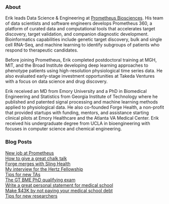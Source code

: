 ### About
Erik leads Data Science & Engineering at [Prometheus Biosciences](https://www.prometheusbiosciences.com). His team of data scientists and software engineers develops Prometheus 360, a platform of curated data and computational tools that accelerates target discovery, target validation, and companion diagnostic development. Bioinformatics capabilities include genetic target discovery, bulk and single cell RNA-Seq, and machine learning to identify subgroups of patients who respond to therapeutic candidates.

Before joining Prometheus, Erik completed postdoctoral training at MGH, MIT, and the Broad Institute developing deep learning approaches to phenotype patients using high-resolution physiological time series data.  He also evaluated early-stage investment opportunities at Takeda Ventures with a focus on data science and drug discovery.

Erik received an MD from Emory University and a PhD in Biomedical Engineering and Statistics from Georgia Institute of Technology where he published and patented signal processing and machine learning methods applied to physiological data. He also co-founded Forge Health, a non-profit that provided startups with funding, mentors, and assistance starting clinical pilots at Emory Healthcare and the Atlanta VA Medical Center. Erik received his undergraduate degree from UCLA in bioengineering with focuses in computer science and chemical engineering.

### Blog Posts
[New job at Prometheus](/posts/prometheus.md)  
[How to give a great chalk talk](/posts/chalk-talk.md)  
[Forge merges with Sling Health](/posts/forge.md)  
[My interview for the Hertz Fellowship](/posts/hertz-interview.md)  
[Tips for new TAs](/posts/tips-for-taing.md)  
[The GT BME PhD qualifying exam](/posts/gtbme-quals.md)  
[Write a great personal statement for medical school](/posts/ps.md)  
[Make $43K by not paying your medical school debt](/posts/roth.md)  
[Tips for new researchers](/posts/tips-for-researchers.md)
